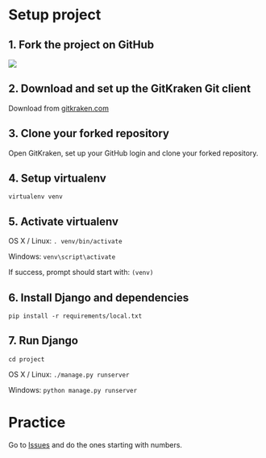 # Setup project

## 1. Fork the project on GitHub

![](http://i.imgur.com/DLi2Nmb.png)

## 2. Download and set up the GitKraken Git client

Download from [gitkraken.com](https://www.gitkraken.com/)

## 3. Clone your forked repository

Open GitKraken, set up your GitHub login and clone your forked repository.

## 4. Setup virtualenv

`virtualenv venv`

## 5. Activate virtualenv

OS X / Linux:
`. venv/bin/activate`

Windows:
`venv\script\activate`

If success, prompt should start with: `(venv)`

## 6. Install Django and dependencies

`pip install -r requirements/local.txt`

## 7. Run Django

`cd project`

OS X / Linux:
`./manage.py runserver`

Windows:
`python manage.py runserver`


# Practice

Go to [Issues](https://github.com/Pylvax/django/issues) and do the ones starting with numbers.

